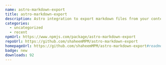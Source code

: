 ```yaml
---
name: astro-markdown-export
title: astro-markdown-export
description: Astro integration to export markdown files from your content collections
categories:
  - uncategorized
  - recent
npmUrl: https://www.npmjs.com/package/astro-markdown-export
repoUrl: https://github.com/shaheemMPM/astro-markdown-export
homepageUrl: https://github.com/shaheemMPM/astro-markdown-export#readme
badge: new
downloads: 92
---
```

